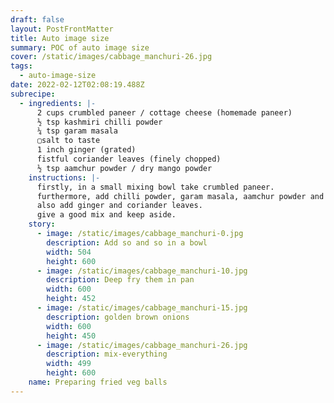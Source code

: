 ```yaml
---
draft: false
layout: PostFrontMatter
title: Auto image size
summary: POC of auto image size
cover: /static/images/cabbage_manchuri-26.jpg
tags:
  - auto-image-size
date: 2022-02-12T02:08:19.488Z
subrecipe:
  - ingredients: |-
      2 cups crumbled paneer / cottage cheese (homemade paneer)
      ½ tsp kashmiri chilli powder
      ¼ tsp garam masala
      ▢salt to taste
      1 inch ginger (grated)
      fistful coriander leaves (finely chopped)
      ½ tsp aamchur powder / dry mango powder
    instructions: |-
      firstly, in a small mixing bowl take crumbled paneer.
      furthermore, add chilli powder, garam masala, aamchur powder and salt.
      also add ginger and coriander leaves.
      give a good mix and keep aside.
    story:
      - image: /static/images/cabbage_manchuri-0.jpg
        description: Add so and so in a bowl
        width: 504
        height: 600
      - image: /static/images/cabbage_manchuri-10.jpg
        description: Deep fry them in pan
        width: 600
        height: 452
      - image: /static/images/cabbage_manchuri-15.jpg
        description: golden brown onions
        width: 600
        height: 450
      - image: /static/images/cabbage_manchuri-26.jpg
        description: mix-everything
        width: 499
        height: 600
    name: Preparing fried veg balls
---
```

